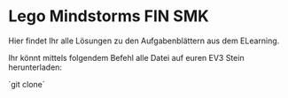 # Lego Mindstorms FIN SMK

Hier findet Ihr alle Lösungen zu den Aufgabenblättern aus dem ELearning.

Ihr könnt mittels folgendem Befehl alle Datei auf euren EV3 Stein herunterladen:

´git clone´
